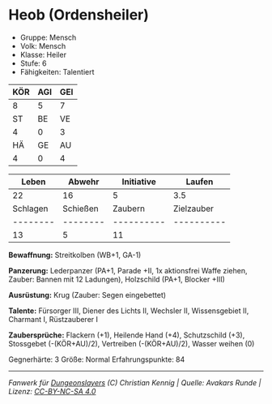 # Heob (Ordensheiler)  
- Gruppe: Mensch  
- Volk: Mensch  
- Klasse: Heiler  
- Stufe: 6  
- Fähigkeiten: Talentiert  


| KÖR | AGI | GEI |  
| --- | --- | --- |  
| 8   | 5   | 7   |
| ST  | BE  | VE  |  
| 4   | 0   | 3   |
| HÄ  | GE  | AU  |  
| 4   | 0   | 4   |


| Leben    | Abwehr   | Initiative | Laufen     |
| -------- | -------- | ---------- | ---------- |
| 22       | 16       | 5          | 3.5        |
| Schlagen | Schießen | Zaubern    | Zielzauber |
| -------- | -------- | ---------- | ---------- |
| 13       | 5        | 11         |            |

**Bewaffnung:**
Streitkolben (WB+1, GA-1)

**Panzerung:**
Lederpanzer (PA+1, Parade +II, 1x aktionsfrei Waffe ziehen, Zauber: Bannen mit 12 Ladungen), Holzschild (PA+1, Blocker +III)

**Ausrüstung:**
Krug (Zauber: Segen eingebettet)

**Talente:**
Fürsorger III, Diener des Lichts II, Wechsler II, Wissensgebiet II, Charmant I, Rüstzauberer I

**Zaubersprüche:**
Flackern (+1), Heilende Hand (+4), Schutzschild (+3), Stossgebet (-(KÖR+AU)/2), Vertreiben (-(KÖR+AU)/2), Wasser weihen (0)

Gegnerhärte: 3
Größe: Normal
Erfahrungspunkte: 84



___
*Fanwerk für [Dungeonslayers](https://www.dungeonslayers.net/) (C) Christian Kennig | Quelle: Avakars Runde | Lizenz: [CC-BY-NC-SA 4.0](https://creativecommons.org/licenses/by-nc-sa/4.0/deed.de)*